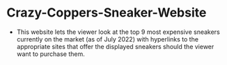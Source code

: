 # Crazy-Coppers-Sneaker-Website

- This website lets the viewer look at the top 9 most expensive sneakers currently on the market (as of July 2022) with hyperlinks to the 
  appropriate sites that offer the displayed sneakers should the viewer want to purchase them.
